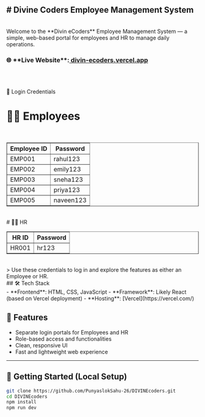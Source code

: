 <h2># Divine Coders Employee Management System</h2>
<br>
Welcome to the **Divin eCoders** Employee Management System — a simple, web-based portal for employees and HR to manage daily operations.
<br>
<h3>🌐 **Live Website**:<a href=" divin-ecoders.vercel.app"> divin-ecoders.vercel.app</a></h3>
<br>
<br>

👥 Login Credentials
<br>
# 🧑‍💼 Employees
<br>

<table border="1" cellpadding="10" cellspacing="0">
  <thead>
    <tr>
      <th>Employee ID</th>
      <th>Password</th>
    </tr>
  </thead>
  <tbody>
    <tr>
      <td>EMP001</td>
      <td>rahul123</td>
    </tr>
    <tr>
      <td>EMP002</td>
      <td>emily123</td>
    </tr>
    <tr>
      <td>EMP003</td>
      <td>sneha123</td>
    </tr>
    <tr>
      <td>EMP004</td>
      <td>priya123</td>
    </tr>
    <tr>
      <td>EMP005</td>
      <td>naveen123</td>
    </tr>
  </tbody>
</table>
<br>
# 👩‍💼 HR
<br>
<table border="1" cellpadding="10" cellspacing="0">
  <thead>
    <tr>
      <th>HR ID</th>
      <th>Password</th>
    </tr>
  </thead>
  <tbody>
    <tr>
      <td>HR001</td>
      <td>hr123</td>
    </tr>
  </tbody>
</table>
<br>
> Use these credentials to log in and explore the features as either an Employee or HR.
<br>
## 🛠️ Tech Stack
<br>
- **Frontend**: HTML, CSS, JavaScript
- **Framework**: Likely React (based on Vercel deployment)
- **Hosting**: [Vercel](https://vercel.com/)
<br>

## 🚀 Features

- Separate login portals for Employees and HR
- Role-based access and functionalities
- Clean, responsive UI
- Fast and lightweight web experience

---

## 📂 Getting Started (Local Setup)

```bash
git clone https://github.com/PunyaslokSahu-26/DIVINEcoders.git
cd DIVINEcoders
npm install
npm run dev

